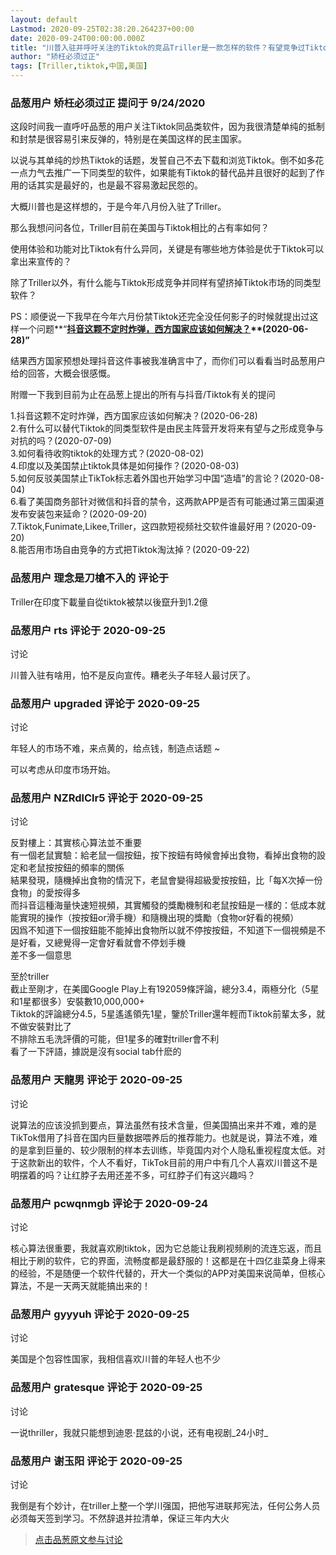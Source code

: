 ```yaml
---
layout: default
Lastmod: 2020-09-25T02:38:20.264237+00:00
date: 2020-09-24T00:00:00.000Z
title: "川普入驻并呼吁关注的Tiktok的竞品Triller是一款怎样的软件？有望竞争过Tiktok吗？"
author: "矫枉必须过正"
tags: [Triller,tiktok,中国,美国]
---
```



### 品葱用户 **矫枉必须过正** 提问于 9/24/2020
    
这段时间我一直呼吁品葱的用户关注Tiktok同品类软件，因为我很清楚单纯的抵制和封禁是很容易引来反弹的，特别是在美国这样的民主国家。  
  
以说与其单纯的炒热Tiktok的话题，发誓自己不去下载和浏览Tiktok。倒不如多花一点力气去推广一下同类型的软件，如果能有Tiktok的替代品并且很好的起到了作用的话其实是最好的，也是最不容易激起民怨的。  
  
大概川普也是这样想的，于是今年八月份入驻了Triller。  
  
那么我想问问各位，Triller目前在美国与Tiktok相比的占有率如何？  
  
使用体验和功能对比Tiktok有什么异同，关键是有哪些地方体验是优于Tiktok可以拿出来宣传的？  
  
除了Triller以外，有什么能与Tiktok形成竞争并同样有望挤掉Tiktok市场的同类型软件？  
  
PS：顺便说一下我早在今年六月份禁Tiktok还完全没任何影子的时候就提出过这样一个问题**“**[抖音这颗不定时炸弹，西方国家应该如何解决？](https://pincong.rocks/question/27764 "https://pincong.rocks/question/27764")**(2020-06-28)”**  
  
结果西方国家预想处理抖音这件事被我准确言中了，而你们可以看看当时品葱用户给的回答，大概会很感慨。  
  
附赠一下我到目前为止在品葱上提出的所有与抖音/Tiktok有关的提问  
  
1.抖音这颗不定时炸弹，西方国家应该如何解决？(2020-06-28)  
2.有什么可以替代Tiktok的同类型软件是由民主阵营开发将来有望与之形成竞争与对抗的吗？(2020-07-09)  
3.如何看待收购tiktok的处理方式？(2020-08-02)  
4.印度以及美国禁止tiktok具体是如何操作？(2020-08-03)  
5.如何反驳美国禁止TikTok标志着外国也开始学习中国“造墙”的言论？(2020-08-04)  
6.看了美国商务部针对微信和抖音的禁令，这两款APP是否有可能通过第三国渠道发布安装包来延命？(2020-09-20)  
7.Tiktok,Funimate,Likee,Triller，这四款短视频社交软件谁最好用？(2020-09-20)  
8.能否用市场自由竞争的方式把Tiktok淘汰掉？(2020-09-22)
    
                

### 品葱用户 **理念是刀槍不入的** 评论于 
        
Triller在印度下載量自從tiktok被禁以後竄升到1.2億
        
                

### 品葱用户 **rts** 评论于 2020-09-25
讨论

        
川普入驻有啥用，怕不是反向宣传。糟老头子年轻人最讨厌了。
        
                

### 品葱用户 **upgraded** 评论于 2020-09-25
讨论

        
年轻人的市场不难，来点黄的，给点钱，制造点话题 ~  
  
可以考虑从印度市场开始。
        
                

### 品葱用户 **NZRdlClr5** 评论于 2020-09-25
讨论

        
反對樓上：其實核心算法並不重要  
有一個老鼠實驗：給老鼠一個按鈕，按下按鈕有時候會掉出食物，看掉出食物的設定和老鼠按按鈕的頻率的關係  
結果發現，隨機掉出食物的情況下，老鼠會變得超級愛按按鈕，比「每X次掉一份食物」的愛按得多  
而抖音這種海量快速短視頻，其實觸發的獎勵機制和老鼠按鈕是一樣的：低成本就能實現的操作（按按鈕or滑手機）和隨機出現的獎勵（食物or好看的視頻）  
因爲不知道下一個按鈕能不能掉出食物所以就不停按按鈕，不知道下一個視頻是不是好看，又總覺得一定會好看就會不停划手機  
差不多一個意思  
  
至於triller  
截止至剛才，在美國Google Play上有192059條評論，總分3.4，兩極分化（5星和1星都很多）安裝數10,000,000+  
Tiktok的評論總分4.5，5星遙遙領先1星，鑒於Triller還年輕而Tiktok前輩太多，就不做安裝對比了  
不排除五毛洗評價的可能，但1星多的確對triller會不利  
看了一下評語，據説是沒有social tab什麽的
        
                

### 品葱用户 **天龍男** 评论于 2020-09-25
讨论

        
说算法的应该没抓到要点，算法虽然有技术含量，但美国搞出来并不难，难的是TikTok借用了抖音在国内巨量数据喂养后的推荐能力。也就是说，算法不难，难的是拿到巨量的、较少限制的样本去训练，毕竟国内对个人隐私重视程度太低。对于这款新出的软件，个人不看好，TikTok目前的用户中有几个人喜欢川普这不是明摆着的吗？让红脖子去用还差不多，可红脖子们有这兴趣吗？
        
                

### 品葱用户 **pcwqnmgb** 评论于 2020-09-24
讨论

        
核心算法很重要，我就喜欢刷tiktok，因为它总能让我刷视频刷的流连忘返，而且相比于刷的软件，它的界面，流畅度都是最舒服的！这都是在十四亿韭菜身上得来的经验，不是随便一个软件代替的，开大一个类似的APP对美国来说简单，但核心算法，不是一天两天就能搞出来的！
        
                

### 品葱用户 **gyyyuh** 评论于 2020-09-25
讨论

        
美国是个包容性国家，我相信喜欢川普的年轻人也不少
        
                

### 品葱用户 **gratesque** 评论于 2020-09-25
讨论

        
一说thriller，我就只能想到迪恩·昆兹的小说，还有电视剧_24小时_
        
                

### 品葱用户 **谢玉阳** 评论于 2020-09-25
讨论

        
我倒是有个妙计，在triller上整一个学川强国，把他写进联邦宪法，任何公务人员必须每天签到学习。不然辞退并拉清单，保证三年内大火
        
                





> [点击品葱原文参与讨论](https://pincong.rocks/question/31397)

